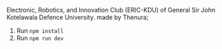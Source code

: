 Electronic, Robotics, and Innovation Club (ERIC-KDU) of General Sir John Kotelawala Defence University.
made by Thenura;

1. Run `npm install`
2. Run `npm run dev`
